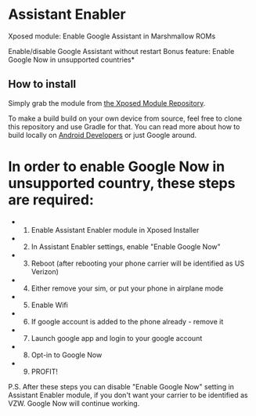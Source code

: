 # Assistant Enabler

Xposed module: Enable Google Assistant in Marshmallow ROMs

Enable/disable Google Assistant without restart
Bonus feature: Enable Google Now in unsupported countries*

## How to install

Simply grab the module from [the Xposed Module Repository](http://repo.xposed.info/module/com.sabik.assistantenabler).

To make a build build on your own device from source, feel free to clone this repository and use Gradle for that. You can read more about how to build locally on [Android Developers](https://developer.android.com/tools/building/building-cmdline.html) or just Google around.




# In order to enable Google Now in unsupported country, these steps are required:
* 1) Enable Assistant Enabler module in Xposed Installer
* 2) In Assistant Enabler settings, enable "Enable Google Now"
* 3) Reboot (after rebooting your phone carrier will be identified as US Verizon)
* 4) Either remove your sim, or put your phone in airplane mode
* 5) Enable Wifi
* 6) If google account is added to the phone already - remove it
* 7) Launch google app and login to your google account
* 8) Opt-in to Google Now
* 9) PROFIT!

P.S. After these steps you can disable "Enable Google Now" setting in Assistant Enabler module, if you don't want your carrier to be identified as VZW. Google Now will continue working.